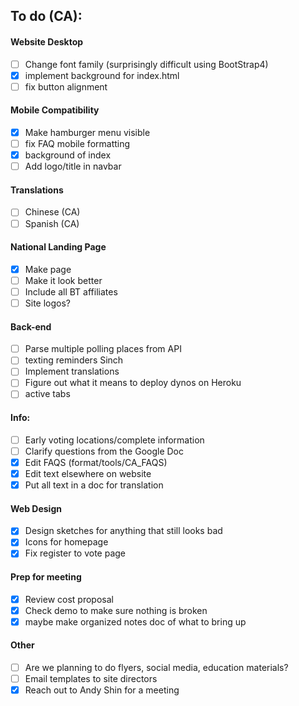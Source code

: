 ## To do (CA):

#### Website Desktop
 - [ ] Change font family (surprisingly difficult using BootStrap4)
 - [x] implement background for index.html
 - [ ] fix button alignment

#### Mobile Compatibility
 - [x] Make hamburger menu visible
 - [ ] fix FAQ mobile formatting
 - [x] background of index
 - [ ] Add logo/title in navbar

#### Translations
 - [ ] Chinese (CA)
 - [ ] Spanish (CA)

#### National Landing Page
 - [x] Make page
 - [ ] Make it look better
 - [ ] Include all BT affiliates
 - [ ] Site logos?

#### Back-end
 - [ ] Parse multiple polling places from API
 - [ ] texting reminders Sinch
 - [ ] Implement translations
 - [ ] Figure out what it means to deploy dynos on Heroku
 - [ ] active tabs

#### Info:
 - [ ] Early voting locations/complete information
 - [ ] Clarify questions from the Google Doc
 - [x] Edit FAQS (format/tools/CA_FAQS)
 - [x] Edit text elsewhere on website
 - [x] Put all text in a doc for translation

#### Web Design
 - [x] Design sketches for anything that still looks bad
 - [x] Icons for homepage
 - [x] Fix register to vote page

#### Prep for meeting
 - [x] Review cost proposal
 - [x] Check demo to make sure nothing is broken
 - [x] maybe make organized notes doc of what to bring up

#### Other
 - [ ] Are we planning to do flyers, social media, education materials?
 - [ ] Email templates to site directors
 - [x] Reach out to Andy Shin for a meeting
